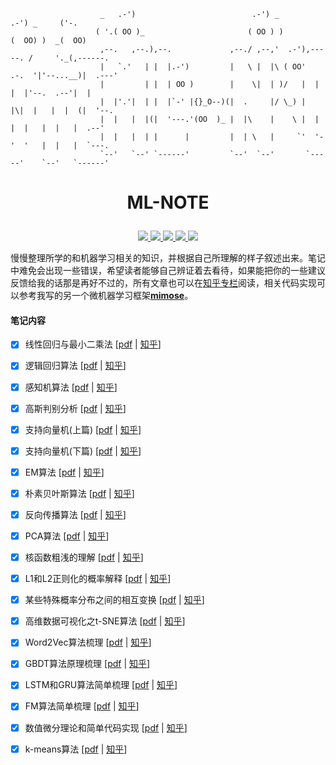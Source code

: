 ```shell
                    _   .-')                          .-') _               .-') _     ('-.
                   ( '.( OO )_                       ( OO ) )             (  OO) )  _(  OO)
                    ,--.   ,--.),--.             ,--./ ,--,'  .-'),-----. /     '._(,------.
                    |   `.'   | |  |.-')         |   \ |  |\ ( OO'  .-.  '|'--...__)|  .---'
                    |         | |  | OO )        |    \|  | )/   |  | |  |'--.  .--'|  |
                    |  |'.'|  | |  |`-' |{}_O--)(|  .     |/ \_) |  |\|  |   |  |  (|  '--.
                    |  |   |  |(|  '---.'(OO  )_ |  |\    |    \ |  | |  |   |  |   |  .--'
                    |  |   |  | |      |         |  | \   |     `'  '-'  '   |  |   |  `---.
                    `--'   `--' `------'         `--'  `--'       `-----'    `--'   `------'
```

# <p align="center">ML-NOTE</p>

<p align="center">
 <a href="https://github.com/yhangf/ML-NOTE/blob/master/LICENSE">
        <img src="https://img.shields.io/cocoapods/l/EFQRCode.svg?style=flat">
        </a>
 <a href="https://zh.wikipedia.org/wiki/%E6%9C%BA%E5%99%A8%E5%AD%A6%E4%B9%A0">
        <img src="https://img.shields.io/badge/ML-机器学习-ff69b4.svg">
        </a>
   <a href="">
        <img src="https://img.shields.io/badge/未完-更新中-orange.svg">
        </a>
   <a href="https://github.com/yhangf/ML-NOTE">
    <img src="https://img.shields.io/github/stars/yhangf/ML-NOTE.svg?style=social&label=Star">
        </a>
    <a href="https://github.com/yhangf/ML-NOTE">
    <img src="https://img.shields.io/github/forks/yhangf/ML-NOTE.svg?style=social&label=Fork">
        </a>

</p>

慢慢整理所学的和机器学习相关的知识，并根据自己所理解的样子叙述出来。笔记中难免会出现一些错误，希望读者能够自己辨证着去看待，如果能把你的一些建议反馈给我的话那是再好不过的，所有文章也可以在[知乎专栏](https://zhuanlan.zhihu.com/jiqixuexi)阅读，相关代码实现可以参考我写的另一个微机器学习框架[**mimose**](https://github.com/yhangf/mimose)。

#### 笔记内容

- [x] 线性回归与最小二乘法  [[pdf](https://github.com/yhangf/ML-NOTE/blob/master/pdf/线性回归与最小二乘法.pdf) | [知乎](https://zhuanlan.zhihu.com/p/36910496)]
- [x] 逻辑回归算法  [[pdf](https://github.com/yhangf/ML-NOTE/blob/master/pdf/逻辑回归算法.pdf) | [知乎](https://zhuanlan.zhihu.com/p/37020923)]
- [x] 感知机算法  [[pdf](https://github.com/yhangf/ML-NOTE/blob/master/pdf/感知机算法.pdf) | [知乎](https://zhuanlan.zhihu.com/p/37134548)]
- [x] 高斯判别分析  [[pdf](https://github.com/yhangf/ML-NOTE/blob/master/pdf/高斯判别分析.pdf) | [知乎](https://zhuanlan.zhihu.com/p/38269530)]
- [x] 支持向量机(上篇)  [[pdf](https://github.com/yhangf/ML-NOTE/blob/master/pdf/支持向量机(上篇).pdf) | [知乎](https://zhuanlan.zhihu.com/p/39219534)]
- [x] 支持向量机(下篇)  [[pdf](https://github.com/yhangf/ML-NOTE/blob/master/pdf/支持向量机(下篇).pdf) | [知乎](https://zhuanlan.zhihu.com/p/47806581)]
- [x] EM算法  [[pdf](https://github.com/yhangf/ML-NOTE/blob/master/pdf/EM算法.pdf) | [知乎](https://zhuanlan.zhihu.com/p/39490840)]
- [x] 朴素贝叶斯算法  [[pdf](https://github.com/yhangf/ML-NOTE/blob/master/pdf/朴素贝叶斯算法.pdf) | [知乎](https://zhuanlan.zhihu.com/p/40246165)]
- [x] 反向传播算法  [[pdf](https://github.com/yhangf/ML-NOTE/blob/master/pdf/反向传播算法.pdf) | [知乎](https://zhuanlan.zhihu.com/p/40761721)]
- [x] PCA算法  [[pdf](https://github.com/yhangf/ML-NOTE/blob/master/pdf/PCA算法.pdf) | [知乎](https://zhuanlan.zhihu.com/p/46671639)]
- [x] 核函数粗浅的理解  [[pdf](https://github.com/yhangf/ML-NOTE/blob/master/pdf/核函数粗浅的理解.pdf) | [知乎](https://zhuanlan.zhihu.com/p/47541349)]
- [x] L1和L2正则化的概率解释  [[pdf](https://github.com/yhangf/ML-NOTE/blob/master/pdf/L1和L2正则化的概率解释.pdf) | [知乎](https://zhuanlan.zhihu.com/p/56185913)]
- [x] 某些特殊概率分布之间的相互变换  [[pdf](https://github.com/yhangf/ML-NOTE/blob/master/pdf/某些特殊概率分布之间的相互变换.pdf) | [知乎](https://zhuanlan.zhihu.com/p/56703117)]
- [x] 高维数据可视化之t-SNE算法  [[pdf](https://github.com/yhangf/ML-NOTE/blob/master/pdf/高维数据可视化之t-SNE算法.pdf) | [知乎](https://zhuanlan.zhihu.com/p/57937096)]
- [x] Word2Vec算法梳理  [[pdf](https://github.com/yhangf/ML-NOTE/blob/master/pdf/word2vec算法梳理.pdf) | [知乎](https://zhuanlan.zhihu.com/p/58290018)]
- [x] GBDT算法原理梳理  [[pdf](https://github.com/yhangf/ML-NOTE/blob/master/pdf/GBDT算法原理梳理.pdf) | [知乎](https://zhuanlan.zhihu.com/p/59434537)]
- [x] LSTM和GRU算法简单梳理  [[pdf](https://github.com/yhangf/ML-NOTE/blob/master/pdf/LSTM和GRU算法简单梳理.pdf) | [知乎](https://zhuanlan.zhihu.com/p/72500407)]
- [x] FM算法简单梳理 [[pdf](https://github.com/yhangf/ML-NOTE/blob/master/pdf/FM算法简单梳理.pdf) | [知乎](https://zhuanlan.zhihu.com/p/73798236)]
- [x] 数值微分理论和简单代码实现 [[pdf](https://github.com/yhangf/ML-NOTE/blob/master/pdf/数值微分理论和简单代码实现.pdf) | [知乎](https://zhuanlan.zhihu.com/p/78915545)]
- [x] k-means算法 [[pdf](https://github.com/yhangf/ML-NOTE/blob/master/pdf/k-means.pdf) | [知乎](https://zhuanlan.zhihu.com/p/82550068)]

